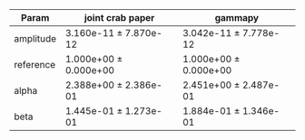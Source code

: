 <html>
 <head>
  <meta charset="utf-8"/>
  <meta content="text/html;charset=UTF-8" http-equiv="Content-type"/>
 </head>
 <body>
  <table>
   <thead>
    <tr>
     <th>Param</th>
     <th>joint crab paper</th>
     <th>gammapy</th>
    </tr>
   </thead>
   <tr>
    <td>amplitude</td>
    <td>3.160e-11 ± 7.870e-12</td>
    <td>3.042e-11 ± 7.778e-12</td>
   </tr>
   <tr>
    <td>reference</td>
    <td>1.000e+00 ± 0.000e+00</td>
    <td>1.000e+00 ± 0.000e+00</td>
   </tr>
   <tr>
    <td>alpha</td>
    <td>2.388e+00 ± 2.386e-01</td>
    <td>2.451e+00 ± 2.487e-01</td>
   </tr>
   <tr>
    <td>beta</td>
    <td>1.445e-01 ± 1.273e-01</td>
    <td>1.884e-01 ± 1.346e-01</td>
   </tr>
  </table>
 </body>
</html>

